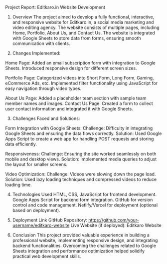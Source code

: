 Project Report: Editkaro.in Website Development
1. Overview
The project aimed to develop a fully functional, interactive, and responsive website for Editkaro.in, a social media marketing and video editing agency. The website consists of multiple pages, including Home, Portfolio, About Us, and Contact Us. The website is integrated with Google Sheets to store data from forms, ensuring smooth communication with clients.

2. Changes Implemented:
   
Home Page:
Added an email subscription form with integration to Google Sheets.
Introduced responsive design for different screen sizes.

Portfolio Page:
Categorized videos into Short Form, Long Form, Gaming, eCommerce Ads, etc.
Implemented filter functionality using JavaScript for easy navigation through video types.

About Us Page:
Added a placeholder team section with sample team member names and images.
Contact Us Page:
Created a form to collect user contact information and integrated it with Google Sheets.

3. Challenges Faced and Solutions:
   
Form Integration with Google Sheets:
Challenge: Difficulty in integrating Google Sheets and ensuring the data flows correctly.
Solution: Used Google Apps Script to create a web app for handling POST requests and storing data efficiently.

Responsiveness:
Challenge: Ensuring the site worked seamlessly on both mobile and desktop views.
Solution: Implemented media queries to adjust the layout for smaller screens.

Video Optimization:
Challenge: Videos were slowing down the page load.
Solution: Used lazy loading techniques and compressed videos to reduce loading time.

4. Technologies Used
HTML, CSS, JavaScript for frontend development.
Google Apps Script for backend form integration.
GitHub for version control and code management.
Netlify/Vercel for deployment (optional based on deployment).

5. Deployment Link
GitHub Repository: https://github.com/your-username/editkaro-website
Live Website (if deployed): Editkaro Website

6. Conclusion
This project provided valuable experience in building a professional website, implementing responsive design, and integrating backend functionalities. Overcoming the challenges related to Google Sheets integration and performance optimization helped solidify practical web development skills.
